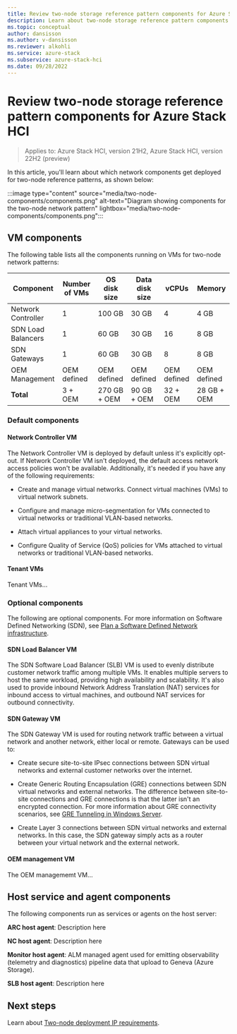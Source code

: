 ```yaml
---
title: Review two-node storage reference pattern components for Azure Stack HCI
description: Learn about two-node storage reference pattern components for Azure Stack HCI.
ms.topic: conceptual
author: dansisson
ms.author: v-dansisson
ms.reviewer: alkohli
ms.service: azure-stack
ms.subservice: azure-stack-hci
ms.date: 09/28/2022
---
```


# Review two-node storage reference pattern components for Azure Stack HCI

> Applies to: Azure Stack HCI, version 21H2, Azure Stack HCI, version 22H2 (preview)

In this article, you'll learn about which network components get deployed for two-node reference patterns, as shown below:

:::image type="content" source="media/two-node-components/components.png" alt-text="Diagram showing components for the two-node network pattern" lightbox="media/two-node-components/components.png":::

## VM components

The following table lists all the components running on VMs for two-node network patterns:

|Component|Number of VMs|OS disk size|Data disk size|vCPUs|Memory|
|--|--|--|--|--|--|
|Network Controller|1|100 GB|30 GB|4|4 GB|
|SDN Load Balancers|1|60 GB|30 GB|16|8 GB|
|SDN Gateways|1|60 GB|30 GB|8|8 GB|
|OEM Management|OEM defined|OEM defined|OEM defined|OEM defined|OEM defined|
|**Total**|3 + OEM|270 GB + OEM|90 GB + OEM|32 + OEM|28 GB + OEM|

### Default components

#### Network Controller VM

The Network Controller VM is deployed by default unless it's explicitly opt-out. If Network Controller VM isn't deployed, the default access network access policies won't be available. Additionally, it's needed if you have any of the following requirements:

- Create and manage virtual networks. Connect virtual machines (VMs) to virtual network subnets.

- Configure and manage micro-segmentation for VMs connected to virtual networks or traditional VLAN-based networks.

- Attach virtual appliances to your virtual networks.

- Configure Quality of Service (QoS) policies for VMs attached to virtual networks or traditional VLAN-based networks.

#### Tenant VMs

Tenant VMs...

### Optional components

The following are optional components. For more information on Software Defined Networking (SDN), see  [Plan a Software Defined Network infrastructure](concepts/plan-software-defined-networking-infrastructure.md).

#### SDN Load Balancer VM

The SDN Software Load Balancer (SLB) VM is used to evenly distribute customer network traffic among multiple VMs. It enables multiple servers to host the same workload, providing high availability and scalability. It's also used to provide inbound Network Address Translation (NAT) services for inbound access to virtual machines, and outbound NAT services for outbound connectivity.

#### SDN Gateway VM

The SDN Gateway VM is used for routing network traffic between a virtual network and another network, either local or remote. Gateways can be used to:

- Create secure site-to-site IPsec connections between SDN virtual networks and external customer networks over the internet.

- Create Generic Routing Encapsulation (GRE) connections between SDN virtual networks and external networks. The difference between site-to-site connections and GRE connections is that the latter isn't an encrypted connection. For more information about GRE connectivity scenarios, see [GRE Tunneling in Windows Server](/windows-server/remote/remote-access/ras-gateway/gre-tunneling-windows-server.md).

- Create Layer 3 connections between SDN virtual networks and external networks. In this case, the SDN gateway simply acts as a router between your virtual network and the external network.

#### OEM management VM

The OEM managememt VM...

## Host service and agent components

The following components run as services or agents on the host server:

**ARC host agent**: Description here

**NC host agent**: Description here

**Monitor host agent**: ALM managed agent used for emitting observability (telemetry and diagnostics) pipeline data that upload to Geneva (Azure Storage).

**SLB host agent**: Description here

## Next steps

Learn about [Two-node deployment IP requirements](two-node-ip-requirements.md).